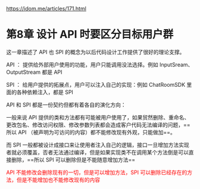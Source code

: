 https://idom.me/articles/171.html



# 第8章 设计 API 时要区分目标用户群

这一章描述了 API 也 SPI 的概念为以后代码设计工作提供了很好的理论支撑。



API ： 提供给外部用户使用的功能，用户只能调用没法选择。例如 InputSream、OutputStream 都是 API

SPI ： 给用户提供的拓展点，用户可以注入自己的实现：例如 ChatRoomSDK 里面的各种依赖注入，都是 SPI



API 和 SPI 都是一份契约但都有着各自的演化方向：

一般来说 API 提供的类和方法都有可能被用户使用了，如果贸然删除、重命名、更改包名、修改访问权限、修改参数列表都会造成客户代码无法编译的问题，==所以 API （被声明为可访问的内容）都不能修改现有外观，只能做加==。

而 SPI 一般都被设计成接口来让使用者注入自己的逻辑，接口一旦增加方法实现者就必须覆盖，否者无法通过编译，但是如果实现类不在调用某个方法倒是可以直接删除，==所以 SPI 可以删除但是不能随意增加方法==



<font color= red>API 不能修改会删除现有的一切，但是可以增加方法，SPI 可以删除已经存在的方法，但是不能增加也不能修改现有的内容</font>